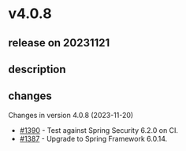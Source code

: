 # v4.0.8

## release on 20231121

## description

## changes

Changes in version 4.0.8 (2023-11-20)

* <a class="issue-link js-issue-link" data-error-text="Failed to load title" data-id="2002535556" data-permission-text="Title is private" data-url="https://github.com/spring-projects/spring-ws/issues/1390" data-hovercard-type="issue" data-hovercard-url="/spring-projects/spring-ws/issues/1390/hovercard" href="https://github.com/spring-projects/spring-ws/issues/1390">#1390</a> - Test against Spring Security 6.2.0 on CI.
* <a class="issue-link js-issue-link" data-error-text="Failed to load title" data-id="1997524658" data-permission-text="Title is private" data-url="https://github.com/spring-projects/spring-ws/issues/1387" data-hovercard-type="issue" data-hovercard-url="/spring-projects/spring-ws/issues/1387/hovercard" href="https://github.com/spring-projects/spring-ws/issues/1387">#1387</a> - Upgrade to Spring Framework 6.0.14.

